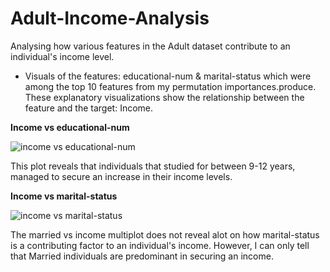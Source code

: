 # Adult-Income-Analysis
Analysing how various features in the Adult dataset contribute to an individual's income level.
- Visuals of the features: educational-num & marital-status which were among the top 10 features from my permutation importances.produce. These explanatory visualizations show the relationship between the feature and the target: Income.


**Income vs educational-num**

  
![income vs educational-num](https://github.com/gladysbabs/Adult-Income-Analysis/assets/162020572/7053c2c2-1766-4253-9938-2f69ea2cd4d3)

This plot reveals that individuals that studied for between 9-12 years, managed to secure an increase in their income levels.

**Income vs marital-status**


![income vs marital-status](https://github.com/gladysbabs/Adult-Income-Analysis/assets/162020572/a8430f26-7721-49f0-aee5-da57e1a9d9dc)

The married vs income multiplot does not reveal alot on how marital-status is a contributing factor to an individual's income. However, I can only tell that Married individuals are predominant in securing an income.
